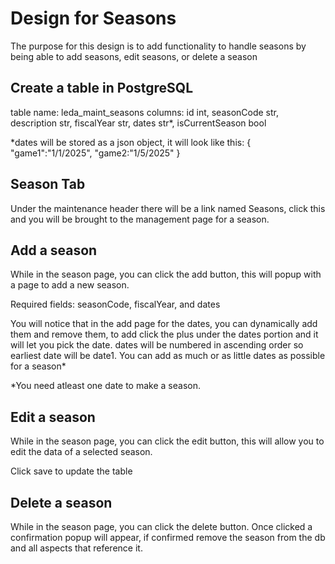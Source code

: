 # Design for Seasons
The purpose for this design is to add functionality to handle seasons by being able to add seasons, edit seasons, or delete a season

## Create a table in PostgreSQL
table name: leda_maint_seasons
columns: id int, seasonCode str, description str, fiscalYear str, dates str*, isCurrentSeason bool

*dates will be stored as a json object, it will look like this:
{
    "game1":"1/1/2025",
    "game2:"1/5/2025"
}

## Season Tab
Under the maintenance header there will be a link named Seasons, click this and you will be brought to the management page for a season.

## Add a season
While in the season page, you can click the add button, this will popup with a page to add a new season. 

Required fields: seasonCode, fiscalYear, and dates

You will notice that in the add page for the dates, you can dynamically add them and remove them, to add click the plus under the dates portion and it will let you pick the date. dates will be numbered in ascending order so earliest date will be date1. You can add as much or as little dates as possible for a season*

*You need atleast one date to make a season.

## Edit a season
While in the season page, you can click the edit button, this will allow you to edit the data of a selected season.

Click save to update the table

## Delete a season
While in the season page, you can click the delete button. Once clicked a confirmation popup will appear, if confirmed remove the season from the db and all aspects that reference it.